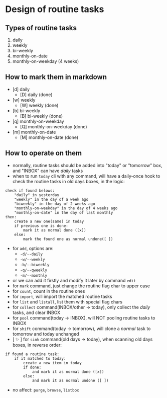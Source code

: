 # Design of routine tasks

## Types of routine tasks
1. daily
2. weekly
3. bi-weekly
4. monthly-on-date
5. monthly-on-weekday (4 weeks)

## How to mark them in markdown
- [d] daily
    - [D] daily (done)
- [w] weekly
    - [W] weekly (done)
- [b] bi-weekly
    - [B] bi-weekly (done)
- [q] monthly-on-weekday
    - [Q] monthly-on-weekday (done)
- [m] monthly-on-date
    - [M] monthly-on-date (done)

## How to operate on them
* normally, routine tasks should be added into "today" or "tomorrow" box, and "INBOX" can have *daily* tasks
* when to run `today` cli with any command, will have a daily-once hook to check the routine tasks in old days boxes, in the logic:
```
check if found belows:
    "daily" in yesterday
    "weekly" in the day of a week ago
    "biweekly" in the day of 2 weeks ago
    "monthly-on-weekday" in the day of 4 weeks ago
    "monthly-on-date" in the day of last monthly
then:
    create a new one(same) in today
    if previous one is done:
        mark it as normal done ([x])
    else:
        mark the found one as normal undone([ ])

```
* for `add`, options are:
  * `-d/--daily`
  * `-w/--weekly`
  * `-b/--biweekly`
  * `-q/--qweekly`
  * `-m/--monthly`
* or we can add it firstly and modify it later by command `edit`
* for `mark` command, just change the routine flag char to upper case
* for `count`, count in the routine ones
* for `import`, will import the matched routine tasks
* for `list` and `listall`, list them with special flag chars
* for `collect` command(INBOX/other -> today), only collect the *daily* tasks, and clear INBOX
* for `pool` command(today -> INBOX), will NOT pooling routine tasks to INBOX
* for `shift` command(today -> tomorrow), will clone a _normal_ task to tomorrow and today unchanged
* [ :sparkles: ] for `sink` command(old days -> today), when scanning old days boxes, in reverse order:
```
if found a routine task:
    if it matched to today:
        create a new item in today
        if done:
            and mark it as normal done ([x])
        else:
            and mark it as normal undone ([ ])

```
* no affect: `purge`, `browse`, `listbox`


